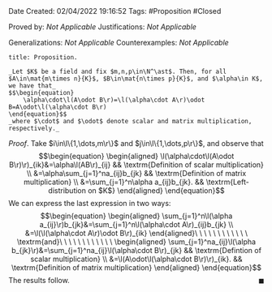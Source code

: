 <br />
<br />

Date Created: 02/04/2022 19:16:52
Tags: #Proposition #Closed

Proved by: _Not Applicable_
Justifications: _Not Applicable_

Generalizations: _Not Applicable_
Counterexamples: _Not Applicable_

``` ad-Proposition
title: Proposition.

_Let $K$ be a field and fix $m,n,p\in\N^\ast$. Then, for all $A\in\mat{m\times n}{K}$, $B\in\mat{n\times p}{K}$, and $\alpha\in K$, we have that_
$$\begin{equation}
    \alpha\cdot\l(A\odot B\r)=\l(\alpha\cdot A\r)\odot B=A\odot\l(\alpha\cdot B\r)
\end{equation}$$
_where $\cdot$ and $\odot$ denote scalar and matrix multiplication, respectively._

```

_Proof_. Take $i\in\l\{1,\dots,m\r\}$ and $j\in\l\{1,\dots,p\r\}$, and observe that
$$\begin{equation}
    \begin{aligned}
        \l(\alpha\cdot\l(A\odot B\r)\r)_{ik}&=\alpha\l(AB\r)_{ij} && \textrm{Definition of scalar multiplication} \\
        &=\alpha\sum_{j=1}^na_{ij}b_{jk} && \textrm{Definition of matrix multiplication} \\
        &=\sum_{j=1}^n\alpha a_{ij}b_{jk}. && \textrm{Left-distribution on $K$}
    \end{aligned}
\end{equation}$$
We can express the last expression in two ways:
$$\begin{equation}
    \begin{aligned}
        \sum_{j=1}^n\l(\alpha a_{ij}\r)b_{jk}&=\sum_{j=1}^n\l(\alpha\cdot A\r)_{ij}b_{jk} \\
        &=\l(\l(\alpha\cdot A\r)\odot B\r)_{ik}
    \end{aligned}\ \ \ \ \ \ \ \ \ \ \ \ \textrm{and}\ \ \ \ \ \ \ \ \ \ \ \ 
    \begin{aligned}
        \sum_{j=1}^na_{ij}\l(\alpha b_{jk}\r)&=\sum_{j=1}^na_{ij}\l(\alpha\cdot B\r)_{jk} && \textrm{Defintion of scalar multiplication} \\
        &=\l(A\odot\l(\alpha\cdot B\r)\r)_{ik}. && \textrm{Definition of matrix multiplication}
    \end{aligned}
\end{equation}$$
The results follow.<span style="float:right;">$\blacksquare$</span>
